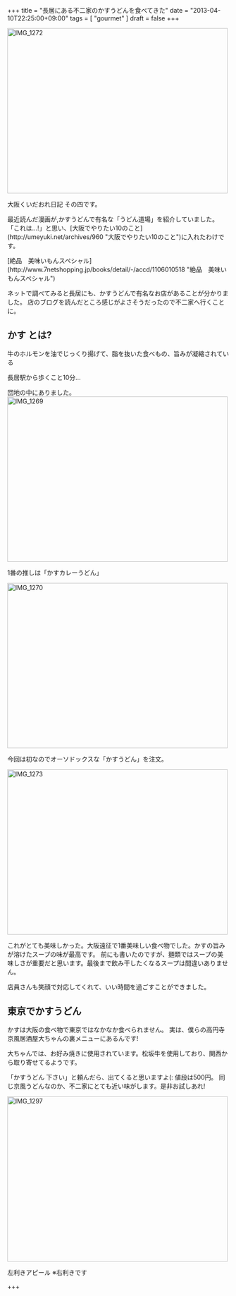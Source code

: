 +++
title =  "長居にある不二家のかすうどんを食べてきた"
date =  "2013-04-10T22:25:00+09:00"
tags = [ "gourmet" ]
draft = false
+++
<p><a href="http://www.flickr.com/photos/68742489@N02/8605286829/" title="IMG_1272 by umeyuki1326, on Flickr"><img src="http://farm9.staticflickr.com/8391/8605286829_aab9b5145b.jpg" width="500" height="375" alt="IMG_1272"></a></p>

<p>大阪くいだおれ日記 その四です。</p>

<p>最近読んだ漫画が,かすうどんで有名な「うどん道場」を紹介していました。
「これは...!」と思い、[大阪でやりたい10のこと](http://umeyuki.net/archives/960 "大阪でやりたい10のこと")に入れたわけです。</p>

<p>[絶品　美味いもんスペシャル](http://www.7netshopping.jp/books/detail/-/accd/1106010518 "絶品　美味いもんスペシャル")</p>

<!--more-->

<p>ネットで調べてみると長居にも、かすうどんで有名なお店があることが分かりました。
店のブログを読んだところ感じがよさそうだったので不二家へ行くことに。</p>

## かす とは?

<p>牛のホルモンを油でじっくり揚げて、脂を抜いた食べもの、旨みが凝縮されている</p>

<p>長居駅から歩くこと10分...</p>

<p>団地の中にありました。
<a href="http://www.flickr.com/photos/68742489@N02/8605287411/" title="IMG_1269 by umeyuki1326, on Flickr"><img src="http://farm9.staticflickr.com/8259/8605287411_b03bc9f5da.jpg" width="500" height="375" alt="IMG_1269"></a></p>

<p>1番の推しは「かすカレーうどん」</p>

<p><a href="http://www.flickr.com/photos/68742489@N02/8605287233/" title="IMG_1270 by umeyuki1326, on Flickr"><img src="http://farm9.staticflickr.com/8242/8605287233_5ae210ec74.jpg" width="500" height="375" alt="IMG_1270"></a></p>

<p>今回は初なのでオーソドックスな「かすうどん」を注文。</p>

<p><a href="http://www.flickr.com/photos/68742489@N02/8606390470/" title="IMG_1273 by umeyuki1326, on Flickr"><img src="http://farm9.staticflickr.com/8102/8606390470_381fa39846.jpg" width="500" height="375" alt="IMG_1273"></a></p>

<p>これがとても美味しかった。大阪遠征で1番美味しい食べ物でした。かすの旨みが溶けたスープの味が最高です。
前にも書いたのですが、麺類ではスープの美味しさが重要だと思います。最後まで飲み干したくなるスープは間違いありません。</p>

<p>店員さんも笑顔で対応してくれて、いい時間を過ごすことができました。</p>

## 東京でかすうどん

<p>かすは大阪の食べ物で東京ではなかなか食べられません。
実は、僕らの高円寺 京風居酒屋大ちゃんの裏メニューにあるんです!</p>

<p>大ちゃんでは、お好み焼きに使用されています。松坂牛を使用しており、関西から取り寄せてるようです。</p>

<p>「かすうどん 下さい」と頼んだら、出てくると思いますよ(: 値段は500円。
同じ京風うどんなのか、不二家にとても近い味がします。是非お試しあれ!</p>

<p><a href="http://www.flickr.com/photos/68742489@N02/8636646059/" title="IMG_1297 by umeyuki1326, on Flickr"><img src="http://farm9.staticflickr.com/8539/8636646059_9830e4f4be.jpg" width="500" height="375" alt="IMG_1297"></a></p>

<p>左利きアピール ※右利きです</p>

+++
